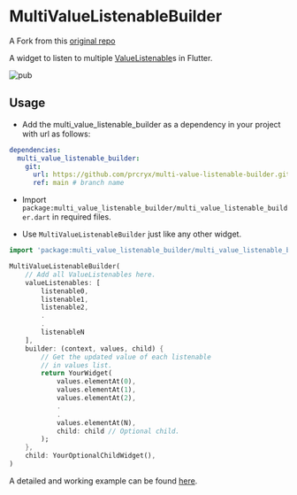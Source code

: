 # MultiValueListenableBuilder

A Fork from this [original repo](https://github.com/ufrshubham/multi-value-listenable-builder)

A widget to listen to multiple [ValueListenable](https://api.flutter.dev/flutter/widgets/ValueListenableBuilder-class.html)s in Flutter.

![pub](https://img.shields.io/pub/v/multi_value_listenable_builder?logo=multivaluelistenablebuilder)

## Usage

- Add the multi_value_listenable_builder as a dependency in your project with url as follows:

```yaml
dependencies:
  multi_value_listenable_builder:
    git:
      url: https://github.com/prcryx/multi-value-listenable-builder.git
      ref: main # branch name
```

- Import `package:multi_value_listenable_builder/multi_value_listenable_builder.dart` in required files.

- Use `MultiValueListenableBuilder` just like any other widget.

```dart
import 'package:multi_value_listenable_builder/multi_value_listenable_builder.dart';

MultiValueListenableBuilder(
    // Add all ValueListenables here.
    valueListenables: [
        listenable0,
        listenable1,
        listenable2,
        .
        .
        listenableN
    ],
    builder: (context, values, child) {
        // Get the updated value of each listenable
        // in values list.
        return YourWidget(
            values.elementAt(0),
            values.elementAt(1),
            values.elementAt(2),
            .
            .
            values.elementAt(N),
            child: child // Optional child.
        );
    },
    child: YourOptionalChildWidget(),
)
```

A detailed and working example can be found [here](https://github.com/ufrshubham/multi-value-listenable-builder/tree/main/example/).
